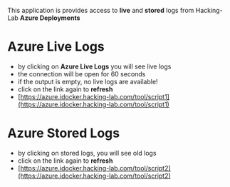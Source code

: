 This application is provides access to  **live** and **stored** logs from Hacking-Lab **Azure Deployments**


# Azure Live Logs
* by clicking on **Azure Live Logs** you will see live logs 
* the connection will be open for 60 seconds
* if the output is empty, no live logs are available!
* click on the link again to **refresh**
* [https://azure.idocker.hacking-lab.com/tool/script1](https://azure.idocker.hacking-lab.com/tool/script1)

# Azure Stored Logs
* by clicking on stored logs, you will see old logs 
* click on the link again to **refresh**
* [https://azure.idocker.hacking-lab.com/tool/script2](https://azure.idocker.hacking-lab.com/tool/script2)


